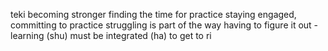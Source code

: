 teki becoming stronger
finding the time for practice
staying engaged, committing to practice
struggling is part of the way
having to figure it out - learning (shu) must be integrated (ha) to get to ri
